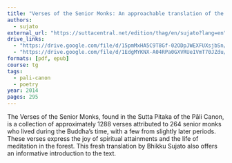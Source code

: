 ```yaml
---
title: "Verses of the Senior Monks: An approachable translation of the Theragāthā"
authors:
  - sujato
external_url: "https://suttacentral.net/edition/thag/en/sujato?lang=en"
drive_links:
  - "https://drive.google.com/file/d/15pmMxHA5C9T8Gf-02ODpJWEXFUXsjbSn/view?usp=sharing"
  - "https://drive.google.com/file/d/1EdgMYKNX-A04RPa0GXVRUe1VmT70JZdu/view?usp=drive_link"
formats: [pdf, epub]
course: tg
tags:
  - pali-canon
  - poetry
year: 2014 
pages: 295
---
```


The Verses of the Senior Monks, found in the Sutta Pitaka of the Pāli Canon, is a collection of approximately 1288 verses attributed to 264 senior monks who lived during the Buddha’s time, with a few from slightly later periods. These verses express the joy of spiritual attainments and the life of meditation in the forest. This fresh translation by Bhikku Sujato also offers an informative introduction to the text.